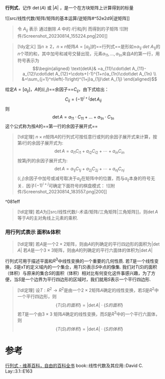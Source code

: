 
**行列式**，记作  $\det(A)$ 或  $|A|$ ，是一个在方块矩阵上计算得到的标量


![[src/线性代数/矩阵/矩阵的基本运算/逆矩阵#^52e2d9|逆矩阵]]

> 令 $A_{ij}$ 表示 通过删除 $A$ 中的 $i$行和$j$列 而得到的子矩阵
> ![[附件/Screenshot_20230814_155224.png|200]]


> [!dy定义] 
> 当$n≥2$，$n\times n$矩阵$A=[a_{ij}]$的==行列式==是形如$\pm a_{1j}~det~A_{1j}$的$n$个项的和，其中加号和减号交替出现，元素$a_{11},\dots,a_{1n}$来自$A$的第一行，用符号表示为$$\begin{aligned}
\text{detA}& =a_{11}\cdot\det A_{11}-a_{12}\cdot\det A_{12}+\cdots+(-1)^{1+n}a_{1n}\cdot\det A_{1n}  \\
&=\sum_{j=1}^n\left(-1\right)^{1+j}a_{1j}\det A_{1j}
\end{aligned}$$

给定$A=[a_{ij}]$，$A$的$(i,j)$==余因子==$C_{ij}$，由下式给出：
$$C_{ij}=(-1)^{i+j}\det A_{ij}$$则
$$\det A=a_{11}\cdot C_{11}+\dots+a_{1n}\cdot C_{1n}$$
这个公式称为按$A$的==第一行的余因子展开式==


> [!dl定理] 
> $n\times n$矩阵$A$的行列式可按任意行或列的余因子展开式来计算，按第$i$行的余因子展开式为: $$\det A=a_{i1}C_{i1}+a_{i2}C_{i2}+\cdots+a_{in}C_{in}$$
按第$j$列的余因子展开式为: $$\det A=a_{1j}C_{1j}+a_{2j}C_{2j}+\cdots+a_{nj}C_{nj}$$
$(i,j)$余因子中加号或减号取决于$a_{ij}$在矩阵中的位置，而与$a_{ij}$本身的符号无关．因子$(-1)^{i+j}$可确定下面符号的棋盘模式：
![[附件/Screenshot_20230814_183557.png|200]]

^081eff

> [!dl定理] 
> 若$A$为[[src/线性代数/-术语/矩阵/三角矩阵|三角矩阵]]，则$\det A$等于$A$的主对角线上元素的乘积.

### 用行列式表示 面积&体积

> [!dl定理] 
> 若$A$是一个$2\times 2$矩阵，则由$A$的列确定的平行四边形的面积为$|\det A|$
> 若$A$是一个$3\times3$矩阵，则由$A$的列确定的平行六面体的体积为$|\det A|$



行列式可用于描述平面和$R^{3}$中线性变换的一个重要的几何性质.
若$T$是一个线性变换，$S$是xT的定义域内的一个集合，用$T(S)$表示$S$中点的像集.
我们对$T(S)$的面积（体积）与原来的集合$S$的面积（体积）相对比有何变化这件事感兴趣，为了方便，当$S$是一个边界为平行四边形的区域时，我们就用$S$表示一个平行四边形.


> [!dl定理] 
> 设$T:R^{2}\rightarrow R^{2}$是由一个$2\times 2$矩阵$A$确定的线性变换，若$S$是$R^{2}$中一个平行四边形，则
$$ \{T(S)的面积\}=|\det A|\cdot \{S的面积\}$$
若$T$是一个由$3\times 3$ 矩阵$A$确定的线性变换，而$S$是$R^{3}$中的一个平行六面体，则$$ \{T(S)的体积\}=|\det A|\cdot \{S的体积\}$$



# 参考
[行列式 - 维基百科，自由的百科全书](https://zh.wikipedia.org/wiki/%E8%A1%8C%E5%88%97%E5%BC%8F)
book::线性代数及其应用::David C. Lay::3.1::E163
